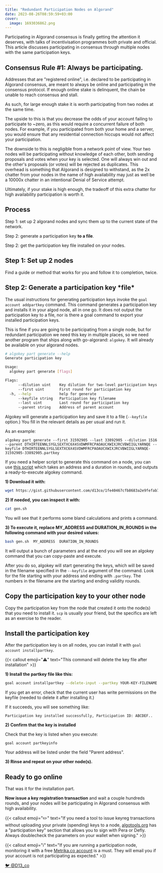 ```yaml
---
title: "Redundant Participation Nodes on Algorand"
date: 2023-08-26T08:59:59+03:00
cover:
  image: 1693036862.png
---
```


Participating in Algorand consensus is finally getting the attention it deserves, with talks of incentivisation programmes both private and official. This article discusses participating in consensus through multiple nodes with the same participation keys.

## Consensus Rule #1: Always be participating.

Addresses that are "registered online", i.e. declared to be participating in Algorand consensus, are meant to always be online and participating in the consensus protocol. If enough online stake is delinquent, the chain be unable to reach consensus and stall.

As such, for large enough stake it is worth participating from two nodes at the same time. 

The upside to this is that you decrease the odds of your account failing to participate to ~zero, as this would require a concurrent failure of both nodes. For example, if you participated from both your home and a server, you would ensure that any residential connection hiccups would not affect your participation.

The downside to this is negligible from a network point of view. Your two nodes will be participating without knowledge of each other, both sending proposals and votes when your key is selected. One will always win out and the other's proposals (or votes) will be rejected as duplicates. This overhead is something that Algorand is designed to withstand, as the 2x chatter from your nodes in the name of high availability may just as well be a 10000x chatter in an intentional Denial of Service attempt.

Ultimately, if your stake is high enough, the tradeoff of this extra chatter for high availability participation is worth it.

## Process

Step 1: set up 2 algorand nodes and sync them up to the current state of the network.

Step 2: generate a participation key **to a file**.

Step 2: get the participation key file installed on your nodes.

## Step 1: Set up 2 nodes

Find a guide or method that works for you and follow it to completion, twice.

## Step 2: Generate a participation key \*file\*

The usual instructions for generating participation keys invoke the `goal account addpartkey` command. This command generates a participation key and installs it in your algod node, all in one go. It does not output the participation key to a file, nor is there a goal command to export your installed participation keys.

This is fine if you are going to be participating from a single node, but for redundant participation we need this key in multiple places, so we need another program that ships along with go-algorand: `algokey`. It will already be available on your algorand nodes.

```bash
# algokey part generate --help                                                            11:17:17
Generate participation key

Usage:
  algokey part generate [flags]

Flags:
      --dilution uint    Key dilution for two-level participation keys (defaults to sqrt of validity window)
      --first uint       First round for participation key
  -h, --help             help for generate
      --keyfile string   Participation key filename
      --last uint        Last round for participation key
      --parent string    Address of parent account
```

Algokey will generate a participation key and save it to a file (`--keyfile` option.) You fill in the relevant details as per usual and run it.

As an example:

`algokey part generate --first 31592905 --last 33892905 --dilution 1516 --parent DTHIRTEENNLSYGLSEXTXC6X4SVDWMFRCPAOAUCXWIXJRCVBWIIGLYARNQE --keyfile DTHIRTEENNLSYGLSEXTXC6X4SVDWMFRCPAOAUCXWIXJRCVBWIIGLYARNQE-31592905-33892905.partkey`

If you need a helper script to generate this command on a node, you can use [this script](https://gist.githubusercontent.com/d13co/1fe40467cfb8683a2e9fefab7771b719/raw/88ddd63ade1d03d42f81e5d24ba52529e6a44fb7/gen.sh) which takes an address and a duration in rounds, and outputs a ready-to-execute algokey command.


**1) Download it with:**

```bash
wget https://gist.githubusercontent.com/d13co/1fe40467cfb8683a2e9fefab7771b719/raw/88ddd63ade1d03d42f81e5d24ba52529e6a44fb7/gen.sh
```

**2) If needed, you can inspect it with:**

```bash
cat gen.sh
```

You will see that it performs some bland calculations and prints a command.

**3) To execute it, replace MY_ADDRESS and DURATION_IN_ROUNDS in the following command with your desired values:**

```bash
bash gen.sh  MY_ADDRESS  DURATION_IN_ROUNDS
```

It will output a bunch of parameters and at the end you will see an algokey command that you can copy-paste and execute.

After you do so, algokey will start generating the keys, which will be saved in the filename specified in the `--keyfile` argument of the command. Look for the file starting with your address and ending with `.partkey`. The numbers in the filename are the starting and ending validity rounds.

## Copy the participation key to your other node

Copy the participation key from the node that created it onto the node(s) that you need to install it. `scp` is usually your friend, but the specifics are left as an exercise to the reader.

## Install the participation key

After the participation key is on all nodes, you can install it with `goal account installpartkey`.

{{< callout emoji="⚠️" text="This command will delete the key file after installation" >}}

**1) Install the partkey file like this:**

```bash
goal account installpartkey --delete-input --partkey YOUR-KEY-FILENAME
```

If you get an error, check that the current user has write permissions on the keyfile (needed to delete it after installing it.)

If it succeeds, you will see something like:

`Participation key installed successfully, Participation ID: ABCDEF..`

**2) Confirm that the key is installed**

Check that the key is listed when you execute:

```
goal account partkeyinfo
```

Your address will be listed under the field "Parent address".

**3) Rinse and repeat on your other node(s).**

## Ready to go online

That was it for the installation part.

**Now issue a key registration transaction** and wait a couple hundreds rounds, and your nodes will be participating in Algorand consensus with high availability.

{{< callout emoji="✏️" text="If you need a tool to issue keyreg transactions without uploading your private (spending) keys to a node, [algotools.org](https://algotools.org/) has a \"participation key\" section that allows you to sign with Pera or Defly. Always doublecheck the parameters  on your wallet when signing." >}}

{{< callout emoji="ℹ️" text="If you are running a participation node, monitoring it with a free [Metrika.co account](https://app.metrika.co/algorand/alerts/subscriptions) is a must. They will email you if your account is not participating as expected." >}}

[🐦 @D13_co](https://twitter.com/d13_co)
